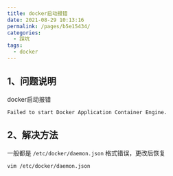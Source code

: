 ```yaml
---
title: docker启动报错
date: 2021-08-29 10:13:16
permalink: /pages/b5e15434/
categories:
  - 踩坑
tags:
  - docker
---
```

## 1、问题说明
docker启动报错
```shell
Failed to start Docker Application Container Engine.
```
<!-- more -->

## 2、解决方法
一般都是 `/etc/docker/daemon.json` 格式错误，更改后恢复


```shell
vim /etc/docker/daemon.json

```

